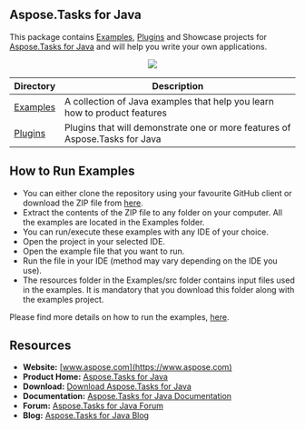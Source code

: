 ## Aspose.Tasks for Java 

This package contains [Examples](Examples), [Plugins](Plugins) and Showcase projects for [Aspose.Tasks for Java](https://products.aspose.com/tasks/java) and will help you write your own applications.

<p align="center">

  <a title="Download complete Aspose.Tasks for Java source code" href="https://github.com/asposetasks/Aspose_Tasks_Java/archive/master.zip">
	<img src="https://raw.github.com/AsposeExamples/java-examples-dashboard/master/images/downloadZip-Button-Large.png" />
  </a>
</p>

Directory | Description
--------- | -----------
[Examples](Examples)  | A collection of Java examples that help you learn how to product features
[Plugins](Plugins)  | Plugins that will demonstrate one or more features of Aspose.Tasks for Java

## How to Run Examples
<ul>
	<li>You can either clone the repository using your favourite GitHub client or download the ZIP file from <a title="Download complete Aspose.Tasks for Java source code" href="https://github.com/asposetasks/Aspose_Tasks_Java/archive/master.zip">here</a>.</li>
	<li>Extract the contents of the ZIP file to any folder on your computer. All the examples are located in the Examples folder.</li>
	<li>You can run/execute these examples with any IDE of your choice.</li>
	<li>Open the project in your selected IDE.
</li>
	<li>Open the example file that you want to run.</li>
	<li>Run the file in your IDE (method may vary depending on the IDE you use).
</li>
	<li>The resources folder in the Examples/src folder contains input files used in the examples. It is mandatory that you download this folder along with the examples project.</li>
</ul>

<p>
Please find more details on how to run the examples, <a href="https://docs.aspose.com/tasks/java/how-to-run-the-examples/">here</a>.
</p>

## Resources

+ **Website:** [www.aspose.com](https://www.aspose.com)
+ **Product Home:** [Aspose.Tasks for Java](https://products.aspose.com/tasks/java)
+ **Download:** [Download Aspose.Tasks for Java](https://downloads.aspose.com/tasks/java)
+ **Documentation:** [Aspose.Tasks for Java Documentation](https://docs.aspose.com/tasks/java/)
+ **Forum:** [Aspose.Tasks for Java Forum](https://forum.aspose.com/c/tasks)
+ **Blog:** [Aspose.Tasks for Java Blog](https://blog.aspose.com/category/aspose-products/aspose-tasks-product-family/)
